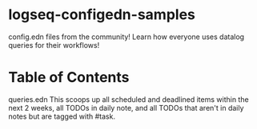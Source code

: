 # logseq-configedn-samples
config.edn files from the community! Learn how everyone uses datalog queries for their workflows!

# Table of Contents

queries.edn
This scoops up all scheduled and deadlined items within the next 2 weeks, all TODOs in daily note, and all TODOs that aren't in daily notes but are tagged with #task.
